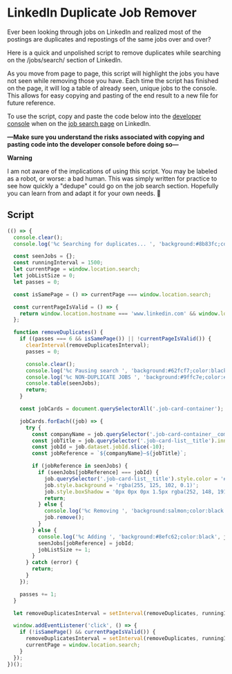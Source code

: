 # LinkedIn Duplicate Job Remover

Ever been looking through jobs on LinkedIn and realized most of the postings are duplicates and repostings of the same jobs over and over?

Here is a quick and unpolished script to remove duplicates while searching on the /jobs/search/ section of LinkedIn.

As you move from page to page, this script will highlight the jobs you have not seen while removing those you have. Each time the script has finished on the page, it will log a table of already seen, unique jobs to the console. This allows for easy copying and pasting of the end result to a new file for future reference.

To use the script, copy and paste the code below into the [developer console](https://developer.mozilla.org/en-US/docs/Tools/Browser_Console#Opening_the_Browser_Console) when on the [job search page](https://www.linkedin.com/jobs/search/) on LinkedIn.

**—Make sure you understand the risks associated with copying and pasting code into the developer console before doing so—**

**Warning**

I am not aware of the implications of using this script. You may be labeled as a robot, or worse: a bad human. This was simply written for practice to see how quickly a "dedupe" could go on the job search section. Hopefully you can learn from and adapt it for your own needs. 🍻

## Script

```javascript
(() => {
  console.clear();
  console.log('%c Searching for duplicates... ', 'background:#8b83fc;color:black');

  const seenJobs = {};
  const runningInterval = 1500;
  let currentPage = window.location.search;
  let jobListSize = 0;
  let passes = 0;

  const isSamePage = () => currentPage === window.location.search;

  const currentPageIsValid = () => {
    return window.location.hostname === 'www.linkedin.com' && window.location.pathname === '/jobs/search/';
  };

  function removeDuplicates() {
    if ((passes === 6 && isSamePage()) || !currentPageIsValid()) {
      clearInterval(removeDuplicatesInterval);
      passes = 0;

      console.clear();
      console.log('%c Pausing search ', 'background:#62fcf7;color:black');
      console.log('%c NON-DUPLICATE JOBS ', 'background:#9ffc7e;color:#1a1a1a;font-size:2rem', `TOTAL: ${jobListSize}`);
      console.table(seenJobs);
      return;
    }

    const jobCards = document.querySelectorAll('.job-card-container');

    jobCards.forEach((job) => {
      try {
        const companyName = job.querySelector('.job-card-container__company-name').innerText;
        const jobTitle = job.querySelector('.job-card-list__title').innerText;
        const jobId = job.dataset.jobId.slice(-10);
        const jobReference = `${companyName}—${jobTitle}`;

        if (jobReference in seenJobs) {
          if (seenJobs[jobReference] === jobId) {
            job.querySelector('.job-card-list__title').style.color = '#fc4955';
            job.style.background = 'rgba(255, 125, 102, 0.1)';
            job.style.boxShadow = '0px 0px 0px 1.5px rgba(252, 148, 191, 0.2)';
            return;
          } else {
            console.log('%c Removing ', 'background:salmon;color:black', jobReference);
            job.remove();
          }
        } else {
          console.log('%c Adding ', 'background:#8efc62;color:black', jobReference);
          seenJobs[jobReference] = jobId;
          jobListSize += 1;
        }
      } catch (error) {
        return;
      }
    });

    passes += 1;
  }

  let removeDuplicatesInterval = setInterval(removeDuplicates, runningInterval);

  window.addEventListener('click', () => {
    if (!isSamePage() && currentPageIsValid()) {
      removeDuplicatesInterval = setInterval(removeDuplicates, runningInterval);
      currentPage = window.location.search;
    }
  });
})();
```
